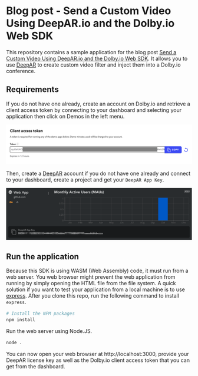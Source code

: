 # Blog post - Send a Custom Video Using DeepAR.io and the Dolby.io Web SDK

This repository contains a sample application for the blog post [Send a Custom Video Using DeepAR.io and the Dolby.io Web SDK](https://dolby.io/blog/send-a-custom-video-using-deepar-io-and-the-dolby-io-web-sdk/). It allows you to use [DeepAR](https://deepar.io) to create custom video filter and inject them into a Dolby.io conference.

## Requirements

If you do not have one already, create an account on Dolby.io and retrieve a client access token by connecting to your dashboard and selecting your application then click on Demos in the left menu.

![Client Access Token](images/client-access-token.png)

Then, create a [DeepAR](https://deepar.io) account if you do not have one already and connect to your dashboard, create a project and get your `DeepAR App Key`.

![DeepAR License Key](images/deepar-license.png)

## Run the application

Because this SDK is using WASM (Web Assembly) code, it must run from a web server. You web browser might prevent the web application from running by simply opening the HTML file from the file system. A quick solution if you want to test your application from a local machine is to use [express](https://www.npmjs.com/package/express). After you clone this repo, run the following command to install `express`.

```bash
# Install the NPM packages
npm install
```

Run the web server using Node.JS.

```bash
node .
```

You can now open your web browser at http://localhost:3000, provide your DeepAR license key as well as the Dolby.io client access token that you can get from the dashboard.
